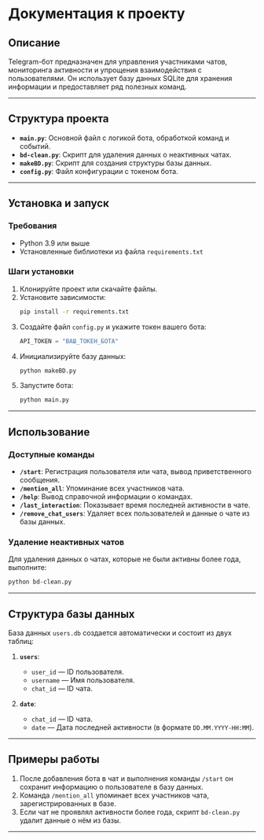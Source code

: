 # Документация к проекту

## Описание
Telegram-бот предназначен для управления участниками чатов, мониторинга активности и упрощения взаимодействия с пользователями. Он использует базу данных SQLite для хранения информации и предоставляет ряд полезных команд.

---

## Структура проекта

- **`main.py`**: Основной файл с логикой бота, обработкой команд и событий.
- **`bd-clean.py`**: Скрипт для удаления данных о неактивных чатах.
- **`makeBD.py`**: Скрипт для создания структуры базы данных.
- **`config.py`**: Файл конфигурации с токеном бота.

---

## Установка и запуск

### Требования
- Python 3.9 или выше
- Установленные библиотеки из файла `requirements.txt`

### Шаги установки

1. Клонируйте проект или скачайте файлы.
2. Установите зависимости:
   ```bash
   pip install -r requirements.txt
   ```
3. Создайте файл `config.py` и укажите токен вашего бота:
   ```python
   API_TOKEN = "ВАШ_ТОКЕН_БОТА"
   ```
4. Инициализируйте базу данных:
   ```bash
   python makeBD.py
   ```
5. Запустите бота:
   ```bash
   python main.py
   ```

---

## Использование

### Доступные команды

- **`/start`**: Регистрация пользователя или чата, вывод приветственного сообщения.
- **`/mention_all`**: Упоминание всех участников чата.
- **`/help`**: Вывод справочной информации о командах.
- **`/last_interaction`**: Показывает время последней активности в чате.
- **`/remove_chat_users`**: Удаляет всех пользователей и данные о чате из базы данных.

### Удаление неактивных чатов
Для удаления данных о чатах, которые не были активны более года, выполните:
```bash
python bd-clean.py
```

---

## Структура базы данных

База данных `users.db` создается автоматически и состоит из двух таблиц:

1. **`users`**:
   - `user_id` — ID пользователя.
   - `username` — Имя пользователя.
   - `chat_id` — ID чата.

2. **`date`**:
   - `chat_id` — ID чата.
   - `date` — Дата последней активности (в формате `DD.MM.YYYY-HH:MM`).

---

## Примеры работы

1. После добавления бота в чат и выполнения команды `/start` он сохранит информацию о пользователе в базу данных.
2. Команда `/mention_all` упоминает всех участников чата, зарегистрированных в базе.
3. Если чат не проявлял активности более года, скрипт `bd-clean.py` удалит данные о нём из базы.

---
